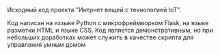   Исходный код проекта "Интрнет вещей с технологией IoT".
  
Код написан на яззыке Python с микрофреймворком Flask, на языке разметки HTML и языке CSS.
Код является демонстративным, но при небольших доработках может служить в качестве скрипта для управления умным домом
